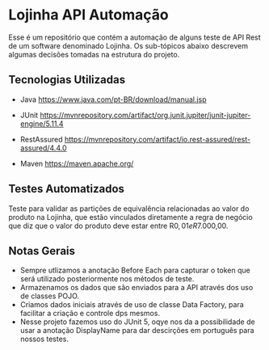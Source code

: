 # Lojinha API Automação
Esse é um repositório que contém a automação de alguns teste de API Rest de um software denominado Lojinha. Os sub-tópicos abaixo descrevem algumas decisões tomadas na estrutura do projeto.

## Tecnologias Utilizadas

- Java
  https://www.java.com/pt-BR/download/manual.jsp

- JUnit
  https://mvnrepository.com/artifact/org.junit.jupiter/junit-jupiter-engine/5.11.4

- RestAssured
  https://mvnrepository.com/artifact/io.rest-assured/rest-assured/4.4.0

- Maven
  https://maven.apache.org/

## Testes Automatizados
Teste para validar as partições de equivalência relacionadas ao valor do produto na Lojinha, que estão vinculados diretamente a regra de negócio que diz que o valor do produto deve estar entre R$0,01 e R$7.000,00.

## Notas Gerais

- Sempre utlizamos a anotação Before Each para capturar o token que será utilizado posteriormente nos métodos de teste.
- Armazenamos os dados que são enviados para a API através dos uso de classes POJO.
- Criamos dados iniciais através de uso de classe Data Factory, para facilitar a criação e controle dps mesmos.
- Nesse projeto fazemos uso do JUnit 5, oqye nos da a possibilidade de usar a anotação DisplayName para dar descirções em português para nossos testes.



